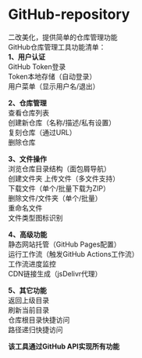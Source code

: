 # GitHub-repository
二改美化，提供简单的仓库管理功能    
GitHub仓库管理工具功能清单：  
**1、用户认证**  
GitHub Token登录  
Token本地存储（自动登录）  
用户菜单（显示用户名/退出）  

**2、仓库管理**  
查看仓库列表  
创建新仓库（名称/描述/私有设置）  
复刻仓库（通过URL）  
删除仓库  

**3、文件操作**  
浏览仓库目录结构（面包屑导航）  
创建文件夹 上传文件（多文件支持）  
下载文件（单个/批量下载为ZIP）                                               
删除文件/文件夹（单个/批量）               
重命名文件  
文件类型图标识别  

**4、高级功能**  
静态网站托管（GitHub Pages配置）  
运行工作流（触发GitHub Actions工作流）  
工作流进度监控  
CDN链接生成（jsDelivr代理）  

**5、其它功能**  
返回上级目录  
刷新当前目录  
仓库根目录快捷访问                         
路径递归快捷访问 

**该工具通过GitHub API实现所有功能**
